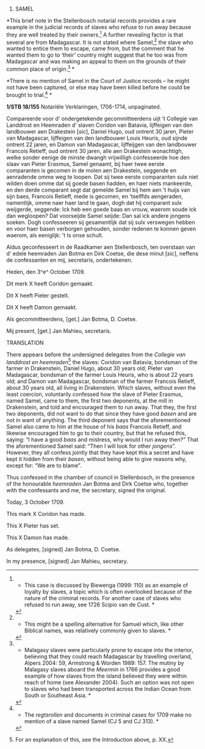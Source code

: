 1.  SAMEL

*This brief note in the Stellenbosch notarial records provides a rare
example in the judicial records of slaves who refuse to run away because
they are well treated by their owners.[^1] A further revealing
factor is that several are from Madagascar. It is not stated where
Samel,[^2] the slave who wanted to entice them to escape, came
from, but the comment that he wanted them to go to ‘their’ country might
suggest that he too was from Madagascar and was making an appeal to them
on the grounds of their common place of origin.[^3] *

*There is no mention of Samel in the Court of Justice records – he might
not have been captured, or else may have been killed before he could be
brought to trial.[^4] *

**1/STB 18/155** Notariële Verklaringen, 1706-1714, unpaginated.

Compareerde voor d’ ondergetekende gecommitteerdens uijt ’t Collegie van
Landdrost en Heemraden d’ slaven Coridon van Batavia, lijffeigen van den
landbouwer aen Drakestein \[*sic*\], Daniel Hugo, oud ontrent 30 jaren,
Pieter van Madagascar, lijffeigen van den landbouwer Louis Heuris, oud
sijnde ontrent 22 jaren, en Damon van Madagascar, lijffeijgen van den
landbouwer Francois Retieff, oud ontrent 30 jaren, alle aen Drakestein
wonachtigh, welke sonder eenige de minste dwangh vrijwilligh
confesseerde hoe den slaav van Pieter Erasmus, Samel genaamt, bij haer
twee eerste comparanten is gecomen in de molen aen Drakestein, seggende
en aenradende omme weg te loopen. Dat sij twee eerste comparanten sulx
niet wilden doen omme dat sij goede basen hadden, en haer niets
mankeerde, en den derde comparant segt dat gemelde Samel bij hem aen ’t
huijs van sijn baes, Francois Retieff, mede is gecomen, en ’tselffds
aengeraden, namentlijk, omme naer haer land te gaan, dogh dat hij
comparant sulx weijgerde, seggende: Ick heb een goede baas en vrouw,
waerom soude ick dan wegloopen? Dat voorseijde Samel seijde: Dan sal ick
andere jongens soeken. Dogh confesseeren sij gesamentlijk dat sij sulx
verswegen hebben en voor haer basen verborgen gehouden, sonder redenen
te konnen geven waerom, als eeniglijk: ’t Is onse schult.

Aldus geconfesseert in de Raadkamer aen Stellenbosch, ten overstaan van
d’ edele heemraden Jan Botma en Dirk Coetse, die dese minut \[*sic*\],
neffens de confessanten en mij, secretaris, ondertekenen.

Heden, den 3^e^ October 1709.

Dit merk X heeft Coridon gemaakt.

Dit X heeft Pieter gestelt.

Dit X heeft Damon gemaakt.

Als gecommitteerdens, \[get.\] Jan Botma, D. Coetse.

Mij present, \[get.\] Jan Mahieu, secretaris.

TRANSLATION

There appears before the undersigned delegates from the *Collegie van
landdrost en heemraden*[^5] the slaves: Coridon van Batavia, bondsman
of the farmer in Drakenstein, Daniel Hugo, about 30 years old; Pieter
van Madagascar, bondsman of the farmer Louis Heuris, who is about 22
years old; and Damon van Madagascar, bondsman of the farmer Francois
Retieff, about 30 years old, all living in Drakenstein. Which slaves,
without even the least coercion, voluntarily confessed how the slave of
Pieter Erasmus, named Samel, came to them, the first two deponents, at
the mill in Drakenstein, and told and encouraged them to run away. That
they, the first two deponents, did not want to do that since they have
good *basen* and are not in want of anything. The third deponent says
that the aforementioned Samel also came to him at the house of his
*baas* Francois Retieff, and likewise encouraged him to go to their
country, but that he refused this, saying: “I have a good *baas* and
mistress, why would I run away then?” That the aforementioned Samel
said: “Then I will look for other *jongens*”. However, they all confess
jointly that they have kept this a secret and have kept it hidden from
their *basen*, without being able to give reasons why, except for: “We
are to blame”.

Thus confessed in the chamber of council in Stellenbosch, in the
presence of the honourable *heemraden* Jan Botma and Dirk Coetse who,
together with the confessants and me, the secretary, signed the
original.

Today, 3 October 1709.

This mark X Coridon has made.

This X Pieter has set.

This X Damon has made.

As delegates, \[signed\] Jan Botma, D. Coetse.

In my presence, \[signed\] Jan Mahieu, secretary.

[^1]: * This case is discussed by Biewenga (1999: 110) as an example of
    loyalty by slaves, a topic which is often overlooked because of the
    nature of the criminal records. For another case of slaves who
    refused to run away, see 1726 Scipio van de Cust. *

[^2]: * This might be a spelling alternative for Samuel which, like
    other Biblical names, was relatively commonly given to slaves. *

[^3]: * Malagasy slaves were particularly prone to escape into the
    interior, believing that they could reach Madagascar by travelling
    overland, Alpers 2004: 59, Armstrong & Worden 1989: 157. The mutiny
    by Malagasy slaves aboard the *Meermin* in 1766 provides a good
    example of how slaves from the island believed they were within
    reach of home (see Alexander 2004). Such an option was not open to
    slaves who had been transported across the Indian Ocean from South
    or Southeast Asia. *

[^4]: * The *regtsrollen* and documents in criminal cases for 1709 make
    no mention of a slave named Samel (CJ 5 and CJ 313). *

[^5]:  For an explanation of this, see the Introduction above, p. XX.
